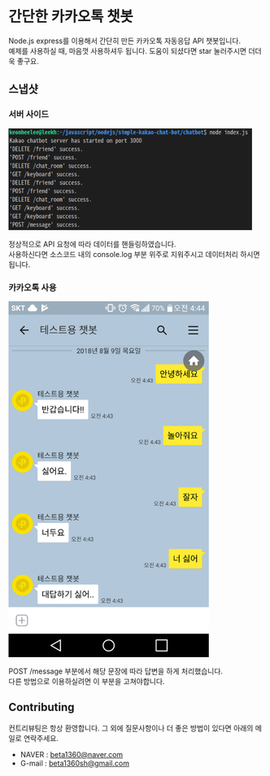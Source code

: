 # 간단한 카카오톡 챗봇 

Node.js express를 이용해서 간단히 만든 카카오톡 자동응답 API 챗봇입니다.<br>
예제를 사용하실 때, 마음껏 사용하셔두 됩니다. 도움이 되셨다면 star 눌러주시면 더더욱 좋구요.<br>


## 스냅샷

 ### 서버 사이드

 <img src="./docs/스크린샷%2C%202018-08-09%2004-48-43.png" height=200>

 정상적으로 API 요청에 따라 데이터를 핸들링하였습니다.<br>
사용하신다면 소스코드 내의 console.log 부분 위주로 지워주시고 데이터처리 하시면 됩니다. <br> 


### 카카오톡 사용

<img src="./docs/Screenshot_2018-08-09-04-44-02.png" height=700>

 POST /message 부분에서 해당 문장에 따라 답변을 하게 처리했습니다. <br>
다른 방법으로 이용하실려면 이 부분을 고쳐야합니다.<br>


## Contributing

 컨트리뷰팅은 항상 환영합니다. 그 외에 질문사항이나 더 좋은 방법이 있다면 아래의 메일로 연락주세요.
 - NAVER : beta1360@naver.com
 - G-mail : beta1360sh@gmail.com

 
